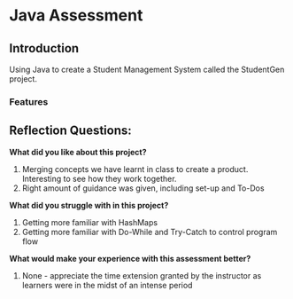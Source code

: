 # Java Assessment

## Introduction
Using Java to create a Student Management System called the StudentGen project.

### Features

 


## Reflection Questions:

**What did you like about this project?**
1. Merging concepts we have learnt in class to create a product. Interesting to see how they work together.
2. Right amount of guidance was given, including set-up and To-Dos

**What did you struggle with in this project?**
1. Getting more familiar with HashMaps
2. Getting more familiar with Do-While and Try-Catch to control program flow

**What would make your experience with this assessment better?**
1. None - appreciate the time extension granted by the instructor as learners were in the midst of an intense period
